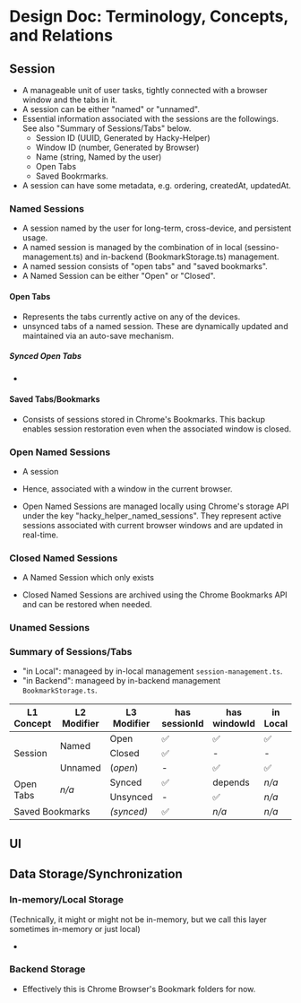 # Design Doc: Terminology, Concepts, and Relations

## Session

- A manageable unit of user tasks, tightly connected with a browser window and the tabs in it.
- A session can be either "named" or "unnamed".
- Essential information associated with the sessions are the followings. See also "Summary of Sessions/Tabs" below.
  - Session ID (UUID, Generated by Hacky-Helper)
  - Window ID (number, Generated by Browser)
  - Name (string, Named by the user)
  - Open Tabs
  - Saved Bookrmarks.
- A session can have some metadata, e.g. ordering, createdAt, updatedAt.

### Named Sessions

- A session named by the user for long-term, cross-device, and persistent usage.
- A named session is managed by the combination of in local (sessino-management.ts) and in-backend (BookmarkStorage.ts) management.
- A named session consists of "open tabs" and "saved bookmarks".
- A Named Session can be either "Open" or "Closed".

#### Open Tabs

- Represents the tabs currently active on any of the devices.
- unsynced tabs of a named session. These are dynamically updated and maintained via an auto-save mechanism.

##### Synced Open Tabs

-

#### Saved Tabs/Bookmarks

- Consists of sessions stored in Chrome's Bookmarks. This backup enables session restoration even when the associated window is closed.

### Open Named Sessions

- A session
- Hence, associated with a window in the current browser.

- Open Named Sessions are managed locally using Chrome's storage API under the key "hacky_helper_named_sessions". They represent active sessions associated with current browser windows and are updated in real-time.

### Closed Named Sessions

- A Named Session which only exists

- Closed Named Sessions are archived using the Chrome Bookmarks API and can be restored when needed.

### Unamed Sessions

### Summary of Sessions/Tabs

- "in Local": manageed by in-local management `session-management.ts`.
- "in Backend": manageed by in-backend management `BookmarkStorage.ts`.

<table>
  <thead>
    <tr>
      <th>L1 Concept</th>
      <th>L2 Modifier</th>
      <th>L3 Modifier</th>
      <th>has sessionId</th>
      <th>has windowId</th>
      <th>in Local</th>
      <th>in Backend</th>
    </tr>
  </thead>
  <tr>
    <td rowspan="3">Session</td>
    <td rowspan="2">Named</td>
    <td>Open</td>
    <td>✅</td>
    <td>✅</td>
    <td>✅</td>
    <td>✅</td>
  </tr>
  <tr>
    <!-- <td>.</td> -->
    <td>Closed</td>
    <td>✅</td>
    <td>-</td>
    <td>-</td>
    <td>✅</td>
  </tr>
  <tr>
    <!-- <td>.</td> -->
    <td>Unnamed</td>
    <td>(<i>open</i>)</td>
    <td>-</td>
    <td>✅</td>
    <td>✅</td>
    <td>-</td>
  </tr>
  <tr>
    <td rowspan="2">Open Tabs</td>
    <td rowspan="2"><i>n/a</i></td>
    <td>Synced</td>
    <td>✅</td>
    <td></i>depends</i></td>
    <td><i>n/a</i></td>
    <td>✅</td>
  </tr>
  <tr>
    <td>Unsynced</td>
    <td>-</td>
    <td>✅</td>
    <td><i>n/a</i></td>
    <td>-</td>
  </tr>
  <tr>
    <td colspan="2">Saved Bookmarks</td>
    <td><i>(synced)</i></td>
    <td>✅</td>
    <td><i>n/a</i></td>
    <td><i>n/a</i></td>
    <td>✅</td>
  </tr>
</table>

## UI

## Data Storage/Synchronization

### In-memory/Local Storage

(Technically, it might or might not be in-memory, but we call this layer sometimes in-memory or just local)

-

### Backend Storage

- Effectively this is Chrome Browser's Bookmark folders for now.
